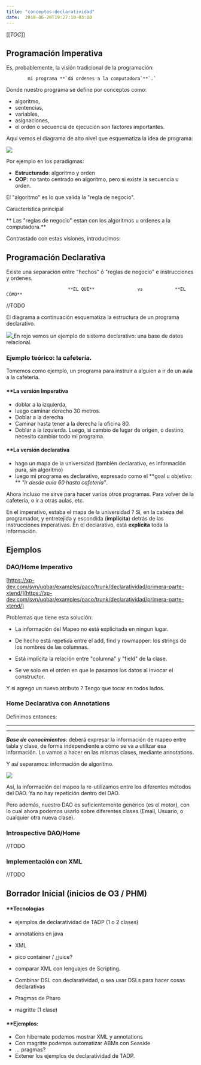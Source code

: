 ```yaml
---
title: "conceptos-declaratividad"
date:  2018-06-20T19:27:10-03:00
---
```



[[_TOC_]]


## []()Programación Imperativa


Es, probablemente, la visión tradicional de la programación: 
        

            mi programa **`dá ordenes a la computadora`**`.`



Donde nuestro programa se define por conceptos como: 

* algoritmo, 
* sentencias,
* variables,
* asignaciones,
* el orden o secuencia de ejecución son factores importantes.



Aquí vemos el diagrama de alto nivel que esquematiza la idea de programa:



[![](https://sites.google.com/site/programacionhm/_/rsrc/1401131526621/conceptos/declaratividad/imperativa.png)
](conceptos-declaratividad-imperativa-png?attredirects=0)



Por ejemplo en los paradigmas:

* **Estructurado**: algoritmo y orden
* **OOP**: no tanto centrado en algoritmo, pero si existe la secuencia u orden.



El "algoritmo" es lo que valida la "regla de negocio".


Característica principal
 
** Las "reglas de negocio" estan <mezcladas> con los algoritmos u ordenes a la computadora.**



Contrastado con estas visiones, introducimos:


## []()Programación Declarativa

Existe una separación entre "hechos" ó "reglas de negocio"   e   instrucciones y ordenes.



                           **EL QUÉ**                vs            **EL CÓMO**



//TODO


El diagrama a continuación esquematiza la estructura de un programa declarativo.



[![](https://sites.google.com/site/programacionhm/_/rsrc/1401131950143/conceptos/declaratividad/declaratividad.png)
](conceptos-declaratividad-declaratividad-png?attredirects=0)
En rojo vemos un ejemplo de sistema declarativo: una base de datos relacional.
### []()Ejemplo teórico: la cafetería.

Tomemos como ejemplo, un programa para instruir a alguien a ir de un aula a la cafeteria.
#### **[]()La versión Imperativa


* doblar a la izquierda,
* luego caminar derecho 30 metros.
* Doblar a la derecha
* Caminar hasta tener a la derecha la oficina 80.
* Doblar a la izquierda.
Luego, si cambio de lugar de origen, o destino, necesito cambiar todo mi programa.
#### **[]()La versión declarativa


* hago un mapa de la universidad (también declarativo, es información pura, sin algoritmo)
* luego mi programa es declarativo, expresado como el **goal u objetivo: ** *"ir desde aula 60 hasta cafetería"*.

Ahora incluso me sirve para hacer varios otros programas. Para volver de la cafetería, o ir a otras aulas, etc.


En el imperativo, estaba el mapa de la universidad ?
Sí, en la cabeza del programador, y entretejida y escondida (**implícita**) detrás de las instrucciones imperativas.
En el declarativo, está **explícita** toda la información.
## []()Ejemplos

### []()DAO/Home Imperativo

[https://xp-dev.com/svn/uqbar/examples/paco/trunk/declaratividad/primera-parte-xtend/](https://xp-dev.com/svn/uqbar/examples/paco/trunk/declaratividad/primera-parte-xtend/)


Problemas que tiene esta solución:

* La información del Mapeo no está explicitada en ningun lugar.
* De hecho está repetida entre el add, find y rowmapper: los strings de los nombres de las columnas.
* Está implícita la relación entre "columna" y "field" de la clase.

 * Se ve solo en el orden en que le pasamos los datos al invocar el constructor.

Y si agrego un nuevo atributo ?
Tengo que tocar en todos lados.
### []()Home Declarativa con Annotations

Definimos entonces:
***

***

***Base de conocimientos***: deberá expresar la información de mapeo entre tabla y clase, de forma independiente a cómo se va a utilizar esa información.
Lo vamos a hacer en las mismas clases, mediante annotations.


Y así separamos: información de algoritmo.



[![](https://sites.google.com/site/programacionhm/_/rsrc/1401133192111/conceptos/declaratividad/genericDAO.png)
](conceptos-declaratividad-genericDAO-png?attredirects=0)

Así, la información del mapeo la re-utilizamos entre los diferentes métodos del DAO.
Ya no hay repetición dentro del DAO.


Pero además, nuestro DAO es suficientemente genérico (es el motor), con lo cual ahora podemos usarlo sobre diferentes clases (Email, Usuario, o cualquier otra nueva clase). 
### []()Introspective DAO/Home

//TODO



### []()Implementación con XML

//TODO
## []()Borrador Inicial (inicios de O3 / PHM)

#### **[]()Tecnologías

* ejemplos de declaratividad de TADP (1 o 2 clases)

 * annotations en java
 * XML
 * pico container / ¿juice?
 * comparar XML con lenguajes de Scripting.
 * Combinar DSL con declaratividad, o sea usar DSLs para hacer cosas declarativas
* Pragmas de Pharo
* magritte (1 clase)


#### **[]()Ejemplos:

* Con hibernate podemos mostrar XML y annotations
* Con magritte podemos automatizar ABMs con Seaside
* ... pragmas?
* Extener los ejemplos de declaratividad de TADP.